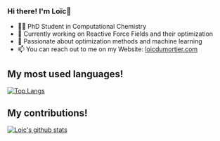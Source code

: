 ### Hi there! I'm Loïc👋
- 👨‍🔬 PhD Student in Computational Chemistry
- 🔭 Currently working on Reactive Force Fields and their optimization
- 🌟 Passionate about optimization methods and machine learning
- 📫 You can reach out to me on my Website: [loicdumortier.com](https://www.loicdumortier.com)

## My most used languages!
[![Top Langs](https://github-readme-stats.vercel.app/api/top-langs/?username=lcdumort&hide=Jupyter%20Notebook)](https://github.com/anuraghazra/github-readme-stats)

## My contributions!
[![Loic's github stats](https://github-readme-stats.vercel.app/api?username=lcdumort&include_all_commits=true&count_private=true&show_icons=true&theme=radical&hide_rank=false)](https://github.com/anuraghazra/github-readme-stats)
